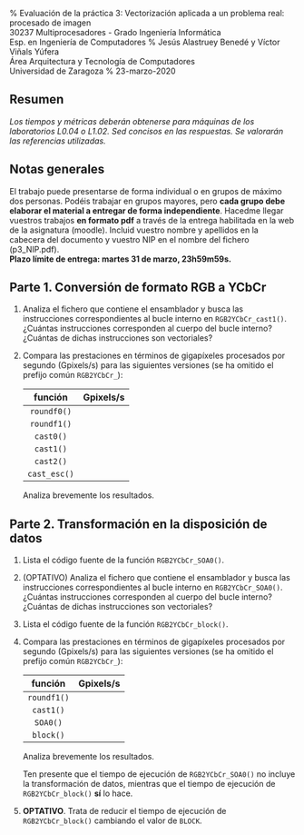 % Evaluación de la práctica 3: Vectorización aplicada a un problema real: procesado de imagen  
  30237 Multiprocesadores - Grado Ingeniería Informática  
  Esp. en Ingeniería de Computadores
% Jesús Alastruey Benedé y Víctor Viñals Yúfera  
  Área Arquitectura y Tecnología de Computadores  
  Universidad de Zaragoza
% 23-marzo-2020


## Resumen

_Los tiempos y métricas deberán obtenerse para máquinas de los laboratorios L0.04 o L1.02.
Sed concisos en las respuestas. Se valorarán las referencias utilizadas._

## Notas generales

El trabajo puede presentarse de forma individual o en grupos de máximo dos personas.
Podéis trabajar en grupos mayores, pero **cada grupo debe elaborar el material a entregar de forma independiente**.
Hacedme llegar vuestros trabajos **en formato pdf** a través de la entrega habilitada en la web de la asignatura (moodle).
Incluid vuestro nombre y apellidos en la cabecera del documento y vuestro NIP en el nombre del fichero (p3_NIP.pdf).  
**Plazo límite de entrega: martes 31 de marzo, 23h59m59s.**

## Parte 1. Conversión de formato RGB a YCbCr

1.  Analiza el fichero que contiene el ensamblador y busca las instrucciones
    correspondientes al bucle interno en `RGB2YCbCr_cast1()`.  
    ¿Cuántas instrucciones corresponden al cuerpo del bucle interno?  
    ¿Cuántas de dichas instrucciones son vectoriales?  

2.  Compara las prestaciones en términos de gigapíxeles procesados por segundo (Gpixels/s)
    para las siguientes versiones (se ha omitido el prefijo común `RGB2YCbCr_`):

	|    función     | Gpixels/s |
	|:--------------:|:---------:|
	|   `roundf0()`  |           |
	|   `roundf1()`  |           |
	|    `cast0()`   |           |
	|    `cast1()`   |           |
	|    `cast2()`   |           |
	|  `cast_esc()`  |           |
	
    Analiza brevemente los resultados.


## Parte 2. Transformación en la disposición de datos

1.  Lista el código fuente de la función `RGB2YCbCr_SOA0()`.

2.  (OPTATIVO) Analiza el fichero que contiene el ensamblador y busca las instrucciones
    correspondientes al bucle interno en `RGB2YCbCr_SOA0()`.
    ¿Cuántas instrucciones corresponden al cuerpo del bucle interno?  
    ¿Cuántas de dichas instrucciones son vectoriales?  

3.  Lista el código fuente de la función `RGB2YCbCr_block()`.

4.  Compara las prestaciones en términos de gigapíxeles procesados por segundo (Gpixels/s)
    para las siguientes versiones (se ha omitido el prefijo común `RGB2YCbCr_`):

	|    función    | Gpixels/s |
	|:-------------:|:---------:|
	|  `roundf1()`  |           |
	|   `cast1()`   |           |
	|    `SOA0()`   |           |
	|   `block()`   |           |

    Analiza brevemente los resultados.

    Ten presente que el tiempo de ejecución de `RGB2YCbCr_SOA0()` no incluye
    la transformación de datos, mientras que el tiempo de ejecución de `RGB2YCbCr_block()`
    **sí** lo hace.

7.  **OPTATIVO**. Trata de reducir el tiempo de ejecución de `RGB2YCbCr_block()` cambiando el valor de `BLOCK`.

